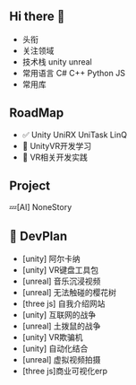 ## Hi there 👋
+ 头衔
+ 关注领域
+ 技术栈 unity  unreal
+ 常用语言 C# C++ Python JS
+ 常用库

## RoadMap
+ ✅ Unity UniRX UniTask LinQ
+ 🔄 UnityVR开发学习
+ 🚧 VR相关开发实践

## Project
💤[AI] NoneStory

## 📅 DevPlan
+ [unity] 阿尔卡纳
+ [unity] VR键盘工具包
+ [unreal] 音乐沉浸视频
+ [unreal] 无法触碰的樱花树
+ [three js] 自我介绍网站
+ [unity] 互联网的战争
+ [unreal] 土拨鼠的战争
+ [unity] VR欺骗机
+ [unity] 自动化结合
+ [unreal] 虚拟视频拍摄
+ [three js]商业可视化erp


<!--
**BBusagi/BBusagi** is a ✨ _special_ ✨ repository because its `README.md` (this file) appears on your GitHub profile.
Here are some ideas to get you started:
- 🔭 I’m currently working on ...
- 🌱 I’m currently learning ...
- 👯 I’m looking to collaborate on ...
- 🤔 I’m looking for help with ...
- 💬 Ask me about ...
- 📫 How to reach me: ...
- 😄 Pronouns: ...
- ⚡ Fun fact: ...
-->
